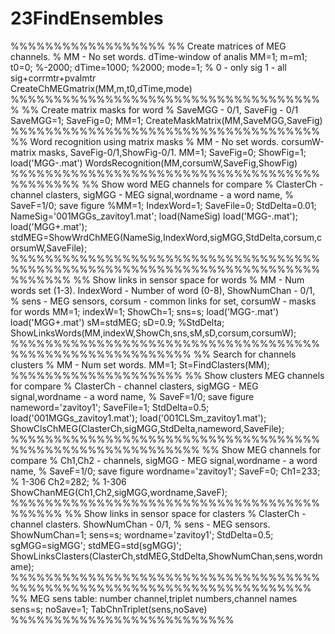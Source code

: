 # 23FindEnsembles
%%%%%%%%%%%%%%%%%%
%% Create matrices of MEG channels. 
% MM - No set words. dTime-window of analis
MM=1;
m=m1;
t0=0; %-2000;
dTime=1000; %2000;
mode=1; % 0 - only sig 1 - all sig+corrmtr+pvalmtr  
CreateChMEGmatrix(MM,m,t0,dTime,mode)
%%%%%%%%%%%%%%%%%%%%%%%%%%%%%%%%%%%%%
%% Create matrix masks for word
% SaveMGG - 0/1, SaveFig - 0/1
SaveMGG=1;
SaveFig=0;
MM=1;
CreateMaskMatrix(MM,SaveMGG,SaveFig) 
%%%%%%%%%%%%%%%%%%%%%%%%%%%%%%%%%%%%
%% Word recognition using matrix masks
%  MM - No set words. corsumW-matrix masks, SaveFig-0/1,ShowFig-0/1.
MM=1;
SaveFig=0;
ShowFig=1;
load('MGG-.mat')
WordsRecognition(MM,corsumW,SaveFig,ShowFig) 
%%%%%%%%%%%%%%%%%%%%%%%%%%%%%%%%%%%%%%%%%%%%
%% Show word MEG channels for compare
% ClasterCh - channel clasters, sigMGG - MEG signal,wordname - a word name,
% SaveF=1/0; save figure
%MM=1; 
IndexWord=1;
SaveFile=0;
StdDelta=0.01;
NameSig='001MGGs_zavitoy1.mat';
load(NameSig)
load('MGG-.mat');
load('MGG+.mat');
stdMEG=ShowWrdChMEG(NameSig,IndexWord,sigMGG,StdDelta,corsum,corsumW,SaveFile);
%%%%%%%%%%%%%%%%%%%%%%%%%%%%%%%%%%%%%%%%%%%%%%%%%%%%%%%%%%%%%%%%%%%%%%%%%%%%%%%
%% Show links in sensor space for words
% MM - Num words set (1-3). IndexWord - Number of word (0-8), ShowNumChan - 0/1, 
% sens - MEG sensors, corsum - common links for set, corsumW - masks for words
MM=1; 
indexW=1;
ShowCh=1; 
sns=s;
load('MGG-.mat')
load('MGG+.mat')
sM=stdMEG;
sD=0.9; %StdDelta;
ShowLinksWords(MM,indexW,ShowCh,sns,sM,sD,corsum,corsumW); 
%%%%%%%%%%%%%%%%%%%%%%%%%%%%%%%%%%%%%%%%%%%%%%%%%%%%%%%%%
%% Search for channels clusters
% MM - Num set words.
MM=1;
St=FindClasters(MM); 
%%%%%%%%%%%%%%%%%%%%
%% Show clusters MEG channels for compare
% ClasterCh - channel clasters, sigMGG - MEG signal,wordname - a word name,
% SaveF=1/0; save figure
nameword='zavitoy1';
SaveFile=1;
StdDelta=0.5;
load('001MGGs_zavitoy1.mat');
load('001CLSm_zavitoy1.mat');
ShowClsChMEG(ClasterCh,sigMGG,StdDelta,nameword,SaveFile);
%%%%%%%%%%%%%%%%%%%%%%%%%%%%%%%%%%%%%%%%%%%%%%%%%%%%%%%%%%
%% Show MEG channels for compare
% Ch1,Ch2 - channels, sigMGG - MEG signal,wordname - a word name,
% SaveF=1/0; save figure
wordname='zavitoy1';
SaveF=0;
Ch1=233; % 1-306
Ch2=282; % 1-306
ShowChanMEG(Ch1,Ch2,sigMGG,wordname,SaveF); 
%%%%%%%%%%%%%%%%%%%%%%%%%%%%%%%%%%%%%%%%%%
%% Show links in sensor space for clasters
% ClasterCh - channel clasters. ShowNumChan - 0/1, % sens - MEG sensors.
ShowNumChan=1; 
sens=s;
wordname='zavitoy1';
StdDelta=0.5;
sgMGG=sigMGG';
stdMEG=std(sgMGG)';
ShowLinksClasters(ClasterCh,stdMEG,StdDelta,ShowNumChan,sens,wordname); 
%%%%%%%%%%%%%%%%%%%%%%%%%%%%%%%%%%%%%%%%%%%%%%%%%%%%%%%%%%%%%%%%%%%%%%%
%% MEG sens table: number channel,triplet numbers,channel names
sens=s;
noSave=1;
TabChnTriplet(sens,noSave)
%%%%%%%%%%%%%%%%%%%%%%%%%%
